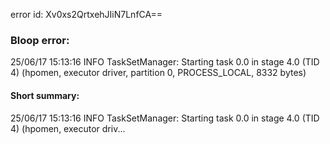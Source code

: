 error id: Xv0xs2QrtxehJIiN7LnfCA==
### Bloop error:

25/06/17 15:13:16 INFO TaskSetManager: Starting task 0.0 in stage 4.0 (TID 4) (hpomen, executor driver, partition 0, PROCESS_LOCAL, 8332 bytes)
#### Short summary: 

25/06/17 15:13:16 INFO TaskSetManager: Starting task 0.0 in stage 4.0 (TID 4) (hpomen, executor driv...